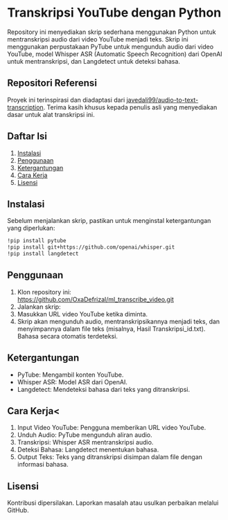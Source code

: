 # Transkripsi YouTube dengan Python

Repository ini menyediakan skrip sederhana menggunakan Python untuk mentranskripsi audio dari video YouTube menjadi teks. Skrip ini menggunakan perpustakaan PyTube untuk mengunduh audio dari video YouTube, model Whisper ASR (Automatic Speech Recognition) dari OpenAI untuk mentranskripsi, dan Langdetect untuk deteksi bahasa.

## Repositori Referensi
Proyek ini terinspirasi dan diadaptasi dari [javedali99/audio-to-text-transcription](https://github.com/javedali99/audio-to-text-transcription). Terima kasih khusus kepada penulis asli yang menyediakan dasar untuk alat transkripsi ini.

## Daftar Isi
1. [Instalasi](#installation)
2. [Penggunaan](#usage)
3. [Ketergantungan](#dependencies)
4. [Cara Kerja](#how-it-works)
5. [Lisensi](#license)

## Instalasi

Sebelum menjalankan skrip, pastikan untuk menginstal ketergantungan yang diperlukan:

```bash
!pip install pytube
!pip install git+https://github.com/openai/whisper.git
!pip install langdetect
```
## Penggunaan
1. Klon repository ini:  https://github.com/OxaDefrizal/ml_transcribe_video.git
2. Jalankan skrip:
3. Masukkan URL video YouTube ketika diminta.
4. Skrip akan mengunduh audio, mentranskripsikannya menjadi teks, dan menyimpannya dalam file teks (misalnya, Hasil Transkripsi_id.txt). Bahasa secara otomatis terdeteksi.

## Ketergantungan
* PyTube: Mengambil konten YouTube.
* Whisper ASR: Model ASR dari OpenAI.
* Langdetect: Mendeteksi bahasa dari teks yang ditranskripsi.

## Cara Kerja<
1. Input Video YouTube: Pengguna memberikan URL video YouTube.
2. Unduh Audio: PyTube mengunduh aliran audio.
3. Transkripsi: Whisper ASR mentranskripsi audio.
4. Deteksi Bahasa: Langdetect menentukan bahasa.
5. Output Teks: Teks yang ditranskripsi disimpan dalam file dengan informasi bahasa.

## Lisensi
Kontribusi dipersilakan. Laporkan masalah atau usulkan perbaikan melalui GitHub.
